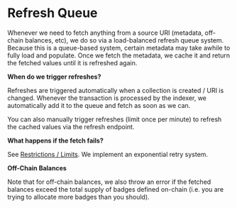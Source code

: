 # Refresh Queue

Whenever we need to fetch anything from a source URI (metadata, off-chain balances, etc), we do so via a load-balanced refresh queue system. Because this is a queue-based system, certain metadata may take awhile to fully load and populate. Once we fetch the metadata, we cache it and return the fetched values until it is refreshed again.

**When do we trigger refreshes?**

Refreshes are triggered automatically when a collection is created / URI is changed. Whenever the transaction is processed by the indexer, we automatically add it to the queue and fetch as soon as we can.

You can also manually trigger refreshes (limit once per minute) to refresh the cached values via the refresh endpoint.&#x20;

**What happens if the fetch fails?**

See [Restrictions / Limits](../limits-restrictions.md). We implement an exponential retry system.

**Off-Chain Balances**

Note that for off-chain balances, we also throw an error if the fetched balances exceed the total supply of badges defined on-chain (i.e. you are trying to allocate more badges than you should).
